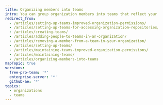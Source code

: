 ```yaml
---
title: Organizing members into teams
intro: You can group organization members into teams that reflect your company or group's structure with cascading access permissions and mentions.
redirect_from:
  - /articles/setting-up-teams-improved-organization-permissions/
  - /articles/setting-up-teams-for-accessing-organization-repositories/
  - /articles/creating-teams/
  - /articles/adding-people-to-teams-in-an-organization/
  - /articles/removing-a-member-from-a-team-in-your-organization/
  - /articles/setting-up-teams/
  - /articles/maintaining-teams-improved-organization-permissions/
  - /articles/maintaining-teams/
  - /articles/organizing-members-into-teams
mapTopic: true
versions:
  free-pro-team: '*'
  enterprise-server: '*'
  github-ae: '*'
topics:
  - organizations
  - teams
---
```


